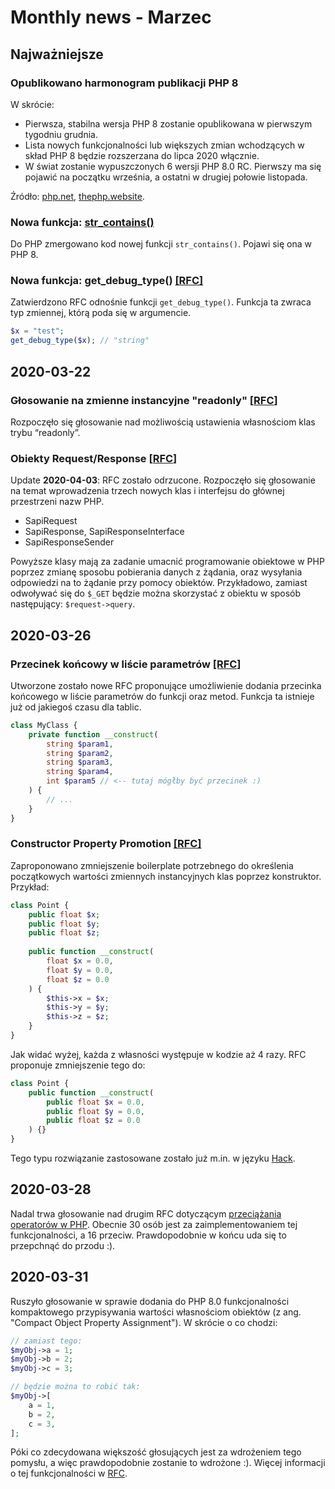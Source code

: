 # Monthly news - Marzec

## Najważniejsze

### Opublikowano harmonogram publikacji PHP 8
W skrócie:
* Pierwsza, stabilna wersja PHP 8 zostanie opublikowana w pierwszym tygodniu grudnia.
* Lista nowych funkcjonalności lub większych zmian wchodzących w skład PHP 8 będzie rozszerzana do lipca 2020 włącznie.
* W świat zostanie wypuszczonych 6 wersji PHP 8.0 RC. Pierwszy ma się pojawić na początku września, a ostatni w drugiej połowie listopada.

Źródło: [php.net](https://wiki.php.net/todo/php80), [thephp.website](https://thephp.website/en/issue/php8-release-schedule/).


### Nowa funkcja: [str_contains()](https://github.com/php/php-src/commit/1668ad7cb17213e67e42994e0c6911e302a3c3c5)
Do PHP zmergowano kod nowej funkcji `str_contains()`. Pojawi się ona w PHP 8.

### Nowa funkcja: get_debug_type() [\[RFC\]](https://wiki.php.net/rfc/get_debug_type)
Zatwierdzono RFC odnośnie funkcji `get_debug_type()`. Funkcja ta zwraca typ zmiennej, którą poda się w argumencie.

```php
$x = "test";
get_debug_type($x); // "string"
```

## 2020-03-22

### Głosowanie na zmienne instancyjne "readonly" [[RFC](https://wiki.php.net/rfc/write_once_properties)]
Rozpoczęło się głosowanie nad możliwością ustawienia własnościom klas trybu “readonly”.

### Obiekty Request/Response [[RFC](https://wiki.php.net/rfc/request_response)]
Update **2020-04-03**: RFC zostało odrzucone.
Rozpoczęło się głosowanie na temat wprowadzenia trzech nowych klas i interfejsu do głównej przestrzeni nazw PHP.

-   SapiRequest
-   SapiResponse, SapiResponseInterface
-   SapiResponseSender

Powyższe klasy mają za zadanie umacnić programowanie obiektowe w PHP poprzez zmianę sposobu pobierania danych z żądania, oraz wysyłania odpowiedzi na to żądanie przy pomocy obiektów. Przykładowo, zamiast odwoływać się do `$_GET` będzie można skorzystać z obiektu w sposób następujący: `$request->query`.




## 2020-03-26

### Przecinek końcowy w liście parametrów [\[RFC\]](https://wiki.php.net/rfc/trailing_comma_in_parameter_list)
Utworzone zostało nowe RFC proponujące umożliwienie dodania przecinka końcowego w liście parametrów do funkcji oraz metod. Funkcja ta istnieje już od jakiegoś czasu dla tablic.

```php
class MyClass {
    private function __construct(
        string $param1,
        string $param2,
        string $param3,
        string $param4,
        int $param5 // <-- tutaj mógłby być przecinek :)
    ) {
        // ...
    }
}
```

### Constructor Property Promotion [\[RFC\]](https://wiki.php.net/rfc/constructor_promotion)
Zaproponowano zmniejszenie boilerplate potrzebnego do określenia początkowych wartości zmiennych instancyjnych klas poprzez konstruktor. Przykład:

```php
class Point {
    public float $x;
    public float $y;
    public float $z;
 
    public function __construct(
        float $x = 0.0,
        float $y = 0.0,
        float $z = 0.0
    ) {
        $this->x = $x;
        $this->y = $y;
        $this->z = $z;
    }
}
```

Jak widać wyżej, każda z własności występuje w kodzie aż 4 razy. RFC proponuje zmniejszenie tego do:

```php
class Point {
    public function __construct(
        public float $x = 0.0,
        public float $y = 0.0,
        public float $z = 0.0
    ) {}
}
```

Tego typu rozwiązanie zastosowane zostało już m.in. w języku [Hack](https://docs.hhvm.com/hack/classes/constructors#constructor-parameter-promotion).

## 2020-03-28

Nadal trwa głosowanie nad drugim RFC dotyczącym [przeciążania operatorów w PHP](https://wiki.php.net/rfc/userspace_operator_overloading). Obecnie 30 osób jest za zaimplementowaniem tej funkcjonalności, a 16 przeciw. Prawdopodobnie w końcu uda się to przepchnąć do przodu :).

## 2020-03-31

Ruszyło głosowanie w sprawie dodania do PHP 8.0 funkcjonalności kompaktowego przypisywania wartości własnościom obiektów (z ang. "Compact Object Property Assignment"). W skrócie o co chodzi:

```php
// zamiast tego:
$myObj->a = 1;
$myObj->b = 2;
$myObj->c = 3;

// będzie można to robić tak:
$myObj->[
    a = 1,
    b = 2,
    c = 3,
];
```

Póki co zdecydowana większość głosujących jest za wdrożeniem tego pomysłu, a więc prawdopodobnie zostanie to wdrożone :). Więcej informacji o tej funkcjonalności w [RFC](https://wiki.php.net/rfc/compact-object-property-assignment).
